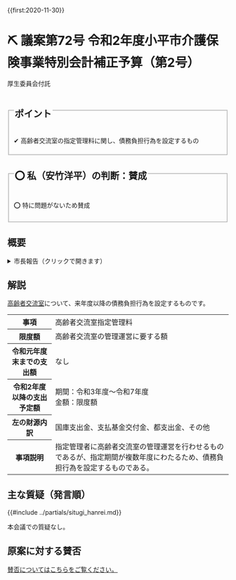 {{first:2020-11-30}}
# ⛏️ 議案第72号 令和2年度小平市介護保険事業特別会計補正予算（第2号）

<i class="fa fa-gavel" aria-hidden="true"></i> 厚生委員会付託

<fieldset class="point">
  <legend>
    <h2 class="point"> ポイント </h2>
  </legend>
  <p class="point">✔ 高齢者交流室の指定管理料に関し、債務負担行為を設定するもの</p>
</fieldset>

<fieldset class="sanpi">
  <legend>
    <h2 class="sanpi">⭕️ 私（安竹洋平）の判断：賛成 </h2>
  </legend>
  <p class="sanpi OK">⭕️ 特に問題がないため賛成</p>
</fieldset>

## 概要

<details>
<summary>市長報告（クリックで開きます）</summary>

> 今回の補正予算は、本年度末で指定管理者の指定期間が満了する小平市高齢者交流室につきまして、改めて指定する来年度以降の指定管理料の債務負担行為を設定するものです。

</details>

## 解説

[高齢者交流室](https://www.city.kodaira.tokyo.jp/kurashi/021/021666.html)について、来年度以降の債務負担行為を設定するものです。

<table class="simple">
<tr>
  <th>事項</th>
  <td>高齢者交流室指定管理料</td>
</tr>
<tr>
  <th>限度額</th>
  <td>高齢者交流室の管理運営に要する額</td>
</tr>
<tr>
  <th>令和元年度末までの支出額</th>
  <td>なし</td>
</tr>
<tr>
  <th>令和2年度以降の支出予定額</th>
  <td>期間：令和3年度～令和7年度<br>金額：限度額</td>
</tr>
<tr>
  <th>左の財源内訳</th>
  <td>国庫支出金、支払基金交付金、都支出金、その他</td>
</tr>
<tr>
  <th>事項説明</th>
  <td>指定管理者に高齢者交流室の管理運営を行わせるものであるが、指定期間が複数年度にわたるため、債務負担行為を設定するものである。</td>
</tr>
</table>

<!--
<br>
<div class="tips">

<strong>🕵 債務負担行為とは</strong>

地方自治法第213条

</div>
-->

## 主な質疑（発言順）
{{#include ../partials/situgi_hanrei.md}}

本会議での質疑なし。

<!--
### ＠ 本会議

<table class="qanda"><tr><td><i class="fa fa-question-circle hitori yasutake" aria-label="安竹による質問"></i></td><td>
（安竹 洋平）
</td></tr></table>

<table class="qanda"><tr><td><i class="fa fa-question-circle hitori" aria-label="一人会派 その他議員による質問"></i></td><td>
（）
</td></tr></table>

<table class="qanda"><tr><td><i class="fa fa-question-circle-o" aria-label="その他議員による質問"></i></td><td>
</td></tr></table>

### ＠ 厚生委員会
厚生委員会には、一人会派の会から私（安竹洋平議員）が委員として参加しています。

- [議員の質疑](#)

<table class="qanda"><tr><td><i class="fa fa-question-circle hitori" aria-label="一人会派 その他議員による質問"></i></td><td>
（）
</td></tr></table>

<table class="qanda"><tr><td><i class="fa fa-question-circle-o" aria-label="その他 議員による質問"></i></td><td>
</td></tr></table>


#### 厚生委員会での賛否

<table class="simple">
<tr><th>会派</th><th>賛否</th></tr>
<tr><td>一人会派の会</td><td>❌反対</td></tr>
<tr><td>政和会</td><td>⭕賛成</td></tr>
<tr><td>公明党</td><td>⭕賛成</td></tr>
<tr><td>フォーラム小平</td><td>⭕賛成</td></tr>
<tr><td>共産党</td><td>⭕賛成</td></tr>
</table>

## 本会議でのやり取り

### 討論
＊概要ですので、実際の討論は[会議録等](index.md/#会議録配布資料)をご参照ください。

<h5 style="margin-bottom:0"><span class="highlight">⭐反対（一人会派の会：伊藤央）</span></h5>


<h5 style="margin-bottom:0">反対（政和会）</h5>

<h5 style="margin-bottom:0">賛成（公明党）</h5>
<h5 style="margin-bottom:0">賛成（フォーラム小平）</h5>
<h5 style="margin-bottom:0">賛成（共産党）</h5>
<h5 style="margin-bottom:0">賛成（まちづくり市民こだいら：水口議員）</h5>

-->

## 原案に対する賛否
[賛否についてはこちらをご覧ください。](./index.md#賛否)
